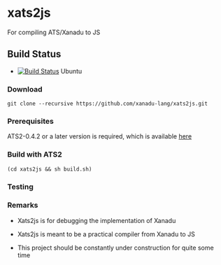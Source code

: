 # xats2js

For compiling ATS/Xanadu to JS

## Build Status

* [![Build Status](https://travis-ci.org/xanadu-lang/xats2js.svg?branch=master)](https://travis-ci.org/xanadu-lang/xats2js) Ubuntu

### Download

```
git clone --recursive https://github.com/xanadu-lang/xats2js.git
```

### Prerequisites

ATS2-0.4.2 or a later version is required,
which is available [here](http://www.ats-lang.org/Downloads.html)

### Build with ATS2

```
(cd xats2js && sh build.sh)
```

### Testing

### Remarks

- Xats2js is for debugging the implementation of Xanadu

- Xats2js is meant to be a practical compiler from Xanadu to JS

- This project should be constantly under construction for quite some time

